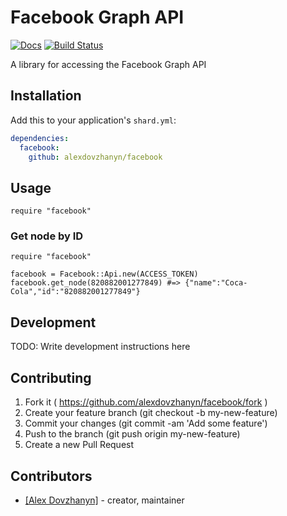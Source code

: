 # Facebook Graph API
[![Docs](https://img.shields.io/badge/docs-available-brightgreen.svg)](https://alexdovzhanyn.github.io/facebook/)
[![Build Status](https://travis-ci.org/alexdovzhanyn/facebook.svg?branch=master)](https://travis-ci.org/alexdovzhanyn/facebook)

A library for accessing the Facebook Graph API

## Installation

Add this to your application's `shard.yml`:

```yaml
dependencies:
  facebook:
    github: alexdovzhanyn/facebook
```

## Usage

```crystal
require "facebook"
```

### Get node by ID

```crystal
require "facebook"

facebook = Facebook::Api.new(ACCESS_TOKEN)
facebook.get_node(820882001277849) #=> {"name":"Coca-Cola","id":"820882001277849"}
```

## Development

TODO: Write development instructions here

## Contributing

1. Fork it ( https://github.com/alexdovzhanyn/facebook/fork )
2. Create your feature branch (git checkout -b my-new-feature)
3. Commit your changes (git commit -am 'Add some feature')
4. Push to the branch (git push origin my-new-feature)
5. Create a new Pull Request

## Contributors

- [[Alex Dovzhanyn]](https://github.com/alexdovzhanyn)  - creator, maintainer
